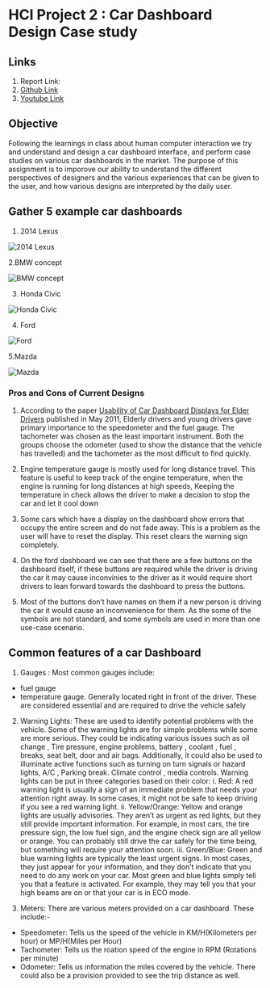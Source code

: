 # HCI Project 2 : Car Dashboard Design Case study 


## Links

1. Report Link:
2. [Github Link](https://github.com/Wolfram235/MicrowaveDesignCaseStudy)
3. [Youtube Link](https://youtu.be/PX9oo9QAwKQ)

## Objective

Following the learnings in class about human computer interaction we try and understand and design a car dashboard interface, and perform case studies on various car dashboards
in the market. The purpose of this assignment is to imporove our ability to understand the different perspectives of designers and the various experiences that can be given to the user, and how various designs are interpreted by the daily user.

## Gather 5 example car dashboards

1. 2014 Lexus 

![2014 Lexus](https://user-images.githubusercontent.com/31333864/114793457-07477480-9d50-11eb-9773-e391ccf04a34.png)

2.BMW concept 

![BMW concept](https://user-images.githubusercontent.com/31333864/114793514-23e3ac80-9d50-11eb-9748-73c89a4f1edf.png)

3. Honda Civic

![Honda Civic](https://user-images.githubusercontent.com/31333864/114793536-2e05ab00-9d50-11eb-94df-22933d15e7ff.png)

4. Ford 

![Ford](https://user-images.githubusercontent.com/31333864/114794899-ffd59a80-9d52-11eb-849c-b6a13fe0c86d.png)

5.Mazda

![Mazda](https://user-images.githubusercontent.com/31333864/114793590-4b3a7980-9d50-11eb-8e4d-dd14aa8d45c1.png)


### Pros and Cons of Current Designs

1. According to the paper [Usability of Car Dashboard Displays for Elder Drivers]() published in May 2011, Elderly drivers and young drivers gave primary importance to the speedometer and the fuel gauge. The tachometer was chosen as the least important instrument. Both the groups choose the odometer (used to show the distance that the vehicle has travelled) and the tachometer as the most difficult to find quickly. 

2. Engine temperature gauge is mostly used for long distance travel. This feature is useful to keep track of the engine temperature, when the engine is running for long distances at high speeds, Keeping the temperature in check allows the driver to make a decision to stop the car and let it cool down

3. Some cars which have a display on the dashboard show errors that occupy the entire screen and do not fade away. This is a problem as the user will have to reset the display. This reset clears the warning sign completely. 

4. On the ford dashboard we can see that there are a few buttons on the dashboard itself, if these buttons are required while the driver is driving the car it may cause inconvinies to the driver as it would require short drivers to lean forward towards the dashboard to press the buttons.

5. Most of the buttons don’t have names on them if a new person is driving the car it would cause an inconvenience for them. As the some of the symbols are not standard, and some symbols are used in more than one use-case scenario.

## Common features of a car Dashboard

1.  Gauges :
Most common gauges include:   
- fuel gauge 
- temperature gauge. 
Generally located right in front of the driver. 
These are considered essential and are required to drive the vehicle safely

2. Warning Lights:
These are used to identify potential problems with the vehicle. Some of the warning lights are for simple problems while some are more serious. They could be indicating various issues such as oil change , Tire pressure, engine problems, battery , coolant , fuel , breaks, seat belt, door and air bags. Additionally, it could also be used to illuminate active functions such as turning on turn signals or hazard lights, A/C , Parking break. Climate control , media controls.
Warning lights can be put in three categories based on their color:
i. Red: A red warning light is usually a sign of an immediate problem that needs your attention right away. In some cases, it might not be safe to keep driving if you see a red warning light.
ii. Yellow/Orange: Yellow and orange lights are usually advisories. They aren’t as urgent as red lights, but they still provide important information. For example, in most cars, the tire pressure sign, the low fuel sign, and the engine check sign are all yellow or orange. You can probably still drive the car safely for the time being, but something will require your attention soon.
iii. Green/Blue: Green and blue warning lights are typically the least urgent signs. In most cases, they just appear for your information, and they don’t indicate that you need to do any work on your car. Most green and blue lights simply tell you that a feature is activated. For example, they may tell you that your high beams are on or that your car is in ECO mode.  

3. Meters:
There are various meters provided on a car dashboard. These include:-
- Speedometer: Tells us the speed of the vehicle in KM/H(Kilometers per hour) or MP/H(Miles per Hour) 
- Tachometer: Tells us the roation speed of the engine in RPM (Rotations per minute)
- Odometer: Tells us information the miles covered by the vehicle. There could also be a provision provided to see the trip distance as well. 





